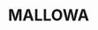 ---
lastmod: '2025-04-06T06:05:20+00:00'
latitude: -29.474921
layout: suburb
longitude: 149.462148
postcode: '2400'
state: NSW
title: MALLOWA
url: /nsw/mallowa/
---